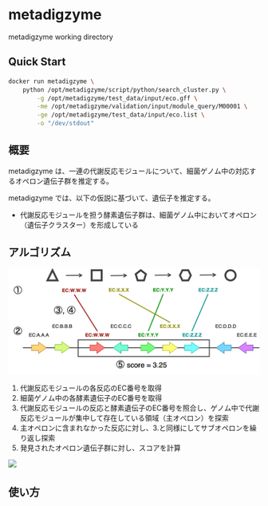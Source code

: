 # metadigzyme

metadigzyme working directory


## Quick Start

```bash
docker run metadigzyme \
	python /opt/metadigzyme/script/python/search_cluster.py \
		-g /opt/metadigzyme/test_data/input/eco.gff \
		-me /opt/metadigzyme/validation/input/module_query/M00001 \
		-ge /opt/metadigzyme/test_data/input/eco.list \
		-o "/dev/stdout"
```

## 概要

metadigzyme は、一連の代謝反応モジュールについて、細菌ゲノム中の対応するオペロン遺伝子群を推定する。

metadigzyme では、以下の仮説に基づいて、遺伝子を推定する。

- 代謝反応モジュールを担う酵素遺伝子群は、細菌ゲノム中においてオペロン（遺伝子クラスター）を形成している


## アルゴリズム

![docs/algorithm.png](docs/algorithm.png)

1. 代謝反応モジュールの各反応のEC番号を取得
2. 細菌ゲノム中の各酵素遺伝子のEC番号を取得
3. 代謝反応モジュールの反応と酵素遺伝子のEC番号を照合し、ゲノム中で代謝反応モジュールが集中して存在している領域（主オペロン）を探索
4. 主オペロンに含まれなかった反応に対し、3.と同様にしてサブオペロンを繰り返し探索
5. 発見されたオペロン遺伝子群に対し、スコアを計算

<img src="https://latex.codecogs.com/gif.latex?score%20%3D%20%5Csum_%7B%20%7D%5E%7Bn%7D%20%5Cfrac%7B%28number%5C%2Cof%5C%2Cmodule%5C%2Cgenes%5C%2Cin%5C%2Coperon%29%5E2%7D%7B%28number%5C%2Cof%5C%2Call%5C%2Cgenes%5C%2Cin%5C%2Coperon%29%7D%20-%20%28n%20-%201%29" />


## 使い方
